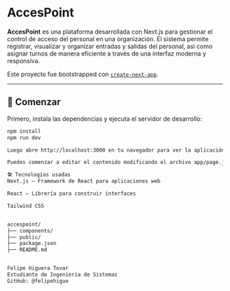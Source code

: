 # AccesPoint

**AccesPoint** es una plataforma desarrollada con Next.js para gestionar el control de acceso del personal en una organización. El sistema permite registrar, visualizar y organizar entradas y salidas del personal, así como asignar turnos de manera eficiente a través de una interfaz moderna y responsiva.

Este proyecto fue bootstrapped con [`create-next-app`](https://github.com/vercel/next.js/tree/canary/packages/create-next-app).

---

## 🚀 Comenzar

Primero, instala las dependencias y ejecuta el servidor de desarrollo:

```bash
npm install
npm run dev

Luego abre http://localhost:3000 en tu navegador para ver la aplicación.

Puedes comenzar a editar el contenido modificando el archivo app/page.js

🛠️ Tecnologías usadas
Next.js – Framework de React para aplicaciones web

React – Librería para construir interfaces

Tailwind CSS


accespoint/
├── components/
├── public/
├── package.json
├── README.md


Felipe Higuera Tovar
Estudiante de Ingeniería de Sistemas 
GitHub: @felipehigue